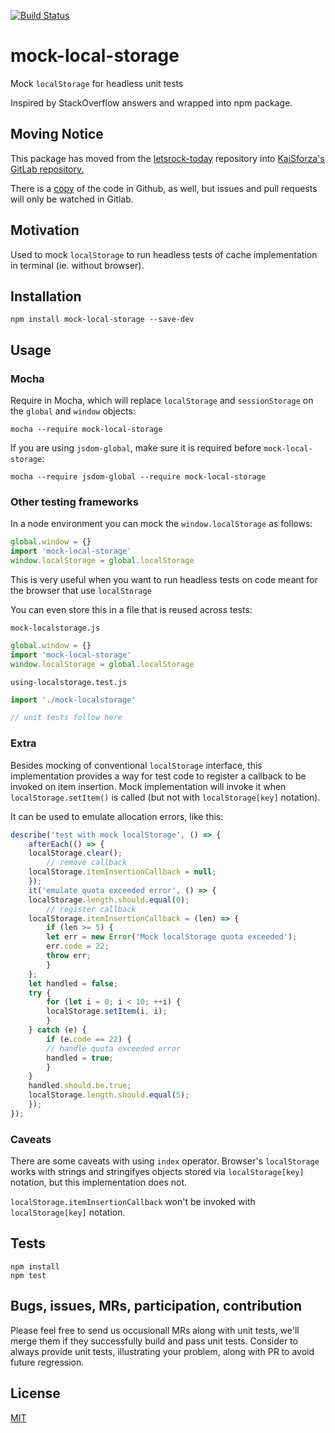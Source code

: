 [![Build Status](https://gitlab.com/kaictl/node/mock-local-storage/badges/master/pipeline.svg)](https://gitlab.com/kaictl/node/mock-local-storage/-/commits/master)

# mock-local-storage

Mock `localStorage` for headless unit tests

Inspired by StackOverflow answers and wrapped into npm package.

## Moving Notice

This package has moved from the [letsrock-today][lrt] repository into
[KaiSforza's GitLab repository.][glab]

There is a [copy][copy] of the code in Github, as well, but issues and pull
requests will only be watched in Gitlab.

[lrt]: https://github.com/letsrock-today/mock-local-storage
[glab]: https://gitlab.com/kaictl/node/mock-local-storage
[copy]: https://github.com/KaiSforza/mock-local-storage

## Motivation

Used to mock `localStorage` to run headless tests of cache implementation in terminal (ie. without browser).

## Installation

    npm install mock-local-storage --save-dev

## Usage

### Mocha

Require in Mocha, which will replace `localStorage` and `sessionStorage` on the `global` and `window` objects:

    mocha --require mock-local-storage

If you are using `jsdom-global`, make sure it is required before `mock-local-storage`:  

    mocha --require jsdom-global --require mock-local-storage

### Other testing frameworks

In a node environment you can mock the `window.localStorage` as follows:

```js
global.window = {}
import 'mock-local-storage'
window.localStorage = global.localStorage
```

This is very useful when you want to run headless tests on code meant for the browser that use `localStorage`

You can even store this in a file that is reused across tests:

`mock-localstorage.js`

```js
global.window = {}
import 'mock-local-storage'
window.localStorage = global.localStorage
```

`using-localstorage.test.js`

```js
import './mock-localstorage'

// unit tests follow here
```

### Extra

Besides mocking of conventional `localStorage` interface, this implementation provides
a way for test code to register a callback to be invoked on item insertion.
Mock implementation will invoke it when `localStorage.setItem()` is called
(but not with `localStorage[key]` notation).

It can be used to emulate allocation errors, like this:
```js
describe('test with mock localStorage', () => {
    afterEach(() => {
	localStorage.clear();
		// remove callback
	localStorage.itemInsertionCallback = null;
    });
    it('emulate quota exceeded error', () => {
	localStorage.length.should.equal(0);
		// register callback
	localStorage.itemInsertionCallback = (len) => {
	    if (len >= 5) {
		let err = new Error('Mock localStorage quota exceeded');
		err.code = 22;
		throw err;
	    }
	};
	let handled = false;
	try {
	    for (let i = 0; i < 10; ++i) {
		localStorage.setItem(i, i);
	    }
	} catch (e) {
	    if (e.code == 22) {
		// handle quota exceeded error
		handled = true;
	    }
	}
	handled.should.be.true;
	localStorage.length.should.equal(5);
    });
});
```

### Caveats

There are some caveats with using `index` operator. Browser's `localStorage`
works with strings and stringifyes objects stored via `localStorage[key]` notation,
but this implementation does not.

`localStorage.itemInsertionCallback` won't be invoked with  `localStorage[key]` notation.

## Tests

    npm install
    npm test
    
## Bugs, issues, MRs, participation, contribution

Please feel free to send us occusionall MRs along with unit tests,
we'll merge them if they successfully build and pass unit tests.
Consider to always provide unit tests, illustrating your problem, along with PR to avoid future regression.

## License

[MIT](https://gitlab.com/kaictl/node/mock-local-storage/-/blob/master/LICENSE)
